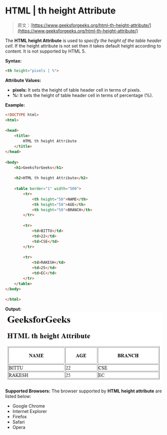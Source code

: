 # HTML | th height Attribute

> 原文：[https://www.geeksforgeeks.org/html-th-height-attribute/](https://www.geeksforgeeks.org/html-th-height-attribute/)

The **HTML <th> height Attribute** is used to *specify the height of the table header cell*. If the **<th>** height attribute is not set then it takes default height according to content. It is not supported by HTML 5.

**Syntax:**

```html
<th height="pixels | %">
```

**Attribute Values:**

*   **pixels:** It sets the height of table header cell in terms of pixels.
*   **%:** It sets the height of table header cell in terms of percentage (%).

**Example:**

```html
<!DOCTYPE html>
<html>

<head>
    <title>
        HTML th height Attribute
    </title>
</head>

<body>
    <h1>GeeksforGeeks</h1>

    <h2>HTML th height Attribute</h2>

    <table border="1" width="500">
        <tr>
            <th height="50">NAME</th>
            <th height="50">AGE</th>
            <th height="50">BRANCH</th>
        </tr>

        <tr>
            <td>BITTU</td>
            <td>22</td>
            <td>CSE</td>
        </tr>

        <tr>
            <td>RAKESH</td>
            <td>25</td>
            <td>EC</td>
        </tr>
    </table>
</body>

</html>
```

**Output:**
![](img/6fabd2db77a73af310deca0e1998b8e9.png)

**Supported Browsers:** The browser supported by **HTML <th> height attribute** are listed below:

*   Google Chrome
*   Internet Explorer
*   Firefox
*   Safari
*   Opera